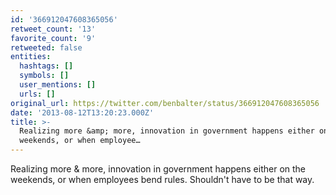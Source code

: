 ```yaml
---
id: '366912047608365056'
retweet_count: '13'
favorite_count: '9'
retweeted: false
entities:
  hashtags: []
  symbols: []
  user_mentions: []
  urls: []
original_url: https://twitter.com/benbalter/status/366912047608365056
date: '2013-08-12T13:20:23.000Z'
title: >-
  Realizing more &amp; more, innovation in government happens either on the
  weekends, or when employee…
---
```


Realizing more &amp; more, innovation in government happens either on the weekends, or when employees bend rules. Shouldn't have to be that way.